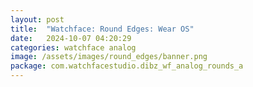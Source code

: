 ```yaml
---
layout: post
title:  "Watchface: Round Edges: Wear OS"
date:   2024-10-07 04:20:29
categories: watchface analog
image: /assets/images/round_edges/banner.png
package: com.watchfacestudio.dibz_wf_analog_rounds_a
---
```

